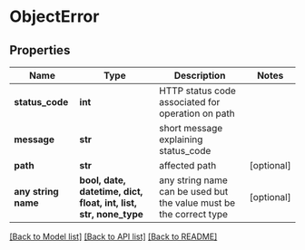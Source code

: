 # ObjectError


## Properties
Name | Type | Description | Notes
------------ | ------------- | ------------- | -------------
**status_code** | **int** | HTTP status code associated for operation on path | 
**message** | **str** | short message explaining status_code | 
**path** | **str** | affected path | [optional] 
**any string name** | **bool, date, datetime, dict, float, int, list, str, none_type** | any string name can be used but the value must be the correct type | [optional]

[[Back to Model list]](../README.md#documentation-for-models) [[Back to API list]](../README.md#documentation-for-api-endpoints) [[Back to README]](../README.md)


